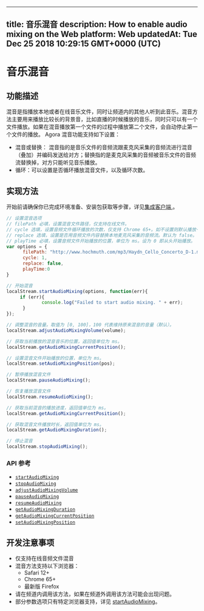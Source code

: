 
---
title: 音乐混音
description: How to enable audio mixing on the Web
platform: Web
updatedAt: Tue Dec 25 2018 10:29:15 GMT+0000 (UTC)
---
# 音乐混音
## 功能描述
混音是指播放本地或者在线音乐文件，同时让频道内的其他人听到此音乐。混音方法主要用来播放比较长的背景音，比如直播的时候播放的音乐，同时只可以有一个文件播放。如果在混音播放第一个文件的过程中播放第二个文件，会自动停止第一个文件的播放。
Agora 混音功能支持如下设置：

- 混音或替换： 混音指的是音乐文件的音频流跟麦克风采集的音频流进行混音（叠加）并编码发送给对方；替换指的是麦克风采集的音频被音乐文件的音频流替换掉，对方只能听见音乐播放。
- 循环：可以设置是否循环播放混音文件，以及循环次数。

## 实现方法
开始前请确保你已完成环境准备、安装包获取等步骤，详见[集成客户端 ](../../cn/Audio%20Broadcast/web_prepare.md)。

```javascript
// 设置混音选项
// filePath 必填，设置混音文件路径，仅支持在线文件。
// cycle 选填，设置音频文件循环播放的次数，仅支持 Chrome 65+。如不设置则默认播放一次。 
// replace 选填，设置是否用音频文件内容替换本地麦克风采集的音频流。默认为 false。
// playTime 必填，设置音频文件开始播放的位置，单位为 ms。设为 0 即从头开始播放。 
var options = {
      filePath: "http://www.hochmuth.com/mp3/Haydn_Cello_Concerto_D-1.mp3", 
      cycle: 1, 
      replace: false, 
      playTime:0 
}

// 开始混音
localStream.startAudioMixing(options, function(err){
     if (err){
             console.log("Failed to start audio mixing. " + err);
      }
});

// 调整混音的音量。取值为 [0, 100]，100 代表维持原来混音的音量（默认）。
localStream.adjustAudioMixingVolume(volume);

// 获取当前播放的混音音乐的位置，返回值单位为 ms。
localStream.getAudioMixingCurrentPosition();

// 设置混音文件开始播放的位置，单位为 ms。
localStream.setAudioMixingPosition(pos);

// 暂停播放混音文件
localStream.pauseAudioMixing();

// 恢复播放混音文件
localStream.resumeAudioMixing();

// 获取当前混音的播放进度，返回值单位为 ms。
localStream.getAudioMixingCurrentPosition();

// 获取混音文件播放时长，返回值单位为 ms。
localStream.getAudioMixingDuration();

// 停止混音
localStream.stopAudioMixing();
```

### API 参考

- [`startAudioMixing`](https://docs.agora.io/cn/Audio%20Broadcast/API%20Reference/web/interfaces/agorartc.stream.html#startaudiomixing)
- [`stopAudioMixing`](https://docs.agora.io/cn/Audio%20Broadcast/API%20Reference/web/interfaces/agorartc.stream.html#stopaudiomixing)
- [`adjustAudioMixingVolume`](https://docs.agora.io/cn/Audio%20Broadcast/API%20Reference/web/interfaces/agorartc.stream.html#adjustaudiomixingvolume)
- [`pauseAudioMixing`](https://docs.agora.io/cn/Audio%20Broadcast/API%20Reference/web/interfaces/agorartc.stream.html#pauseaudiomixing)
- [`resumeAudioMixing`](https://docs.agora.io/cn/Audio%20Broadcast/API%20Reference/web/interfaces/agorartc.stream.html#resumeaudiomixing)
- [`getAudioMixingDuration`](https://docs.agora.io/cn/Audio%20Broadcast/API%20Reference/web/interfaces/agorartc.stream.html#getaudiomixingduration)
- [`getAudioMixingCurrentPosition`](https://docs.agora.io/cn/Audio%20Broadcast/API%20Reference/web/interfaces/agorartc.stream.html#getaudiomixingcurrentposition)
- [`setAudioMixingPosition`](https://docs.agora.io/cn/Audio%20Broadcast/API%20Reference/web/interfaces/agorartc.stream.html#setaudiomixingposition)

## 开发注意事项

- 仅支持在线音频文件混音
- 混音方法支持以下浏览器：
  - Safari 12+
  - Chrome 65+
  - 最新版 Firefox
- 请在频道内调用该方法，如果在频道外调用该方法可能会出现问题。
- 部分参数选项只有特定浏览器支持，详见 [startAudioMixing](https://docs.agora.io/cn/Audio%20Broadcast/API%20Reference/web/interfaces/agorartc.stream.html#startaudiomixing)。




